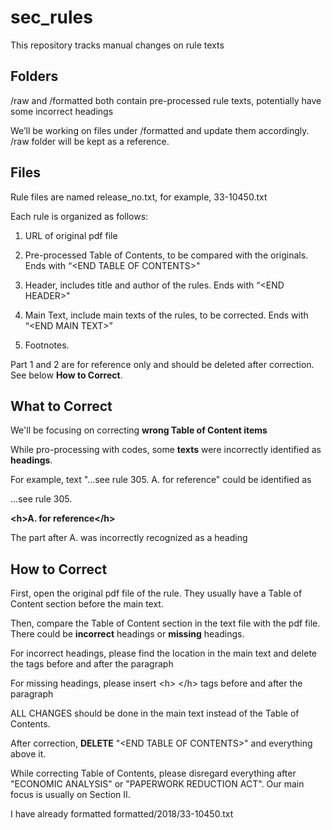 # sec_rules

This repository tracks manual changes on rule texts

## Folders

/raw and /formatted both contain pre-processed rule texts, potentially have some incorrect headings

We’ll be working on files under /formatted and update them accordingly. /raw folder will be kept as a reference.

## Files

Rule files are named release_no.txt, for example, 33-10450.txt

Each rule is organized as follows:

1. URL of original pdf file

2. Pre-processed Table of Contents, to be compared with the originals. Ends with “<END TABLE OF CONTENTS\>"

3. Header, includes title and author of the rules. Ends with “<END HEADER\>"

4. Main Text, include main texts of the rules, to be corrected. Ends with “<END MAIN TEXT\>”

5. Footnotes. 

Part 1 and 2 are for reference only and should be deleted after correction. See below **How to Correct**. 

## What to Correct

We'll be focusing on correcting **wrong Table of Content items**

While pro-processing with codes, some **texts** were incorrectly identified as **headings**. 

For example, text "...see rule 305. A. for reference" could be identified as 

...see rule 305. 

**<h\>A. for reference</h\>**

The part after A. was incorrectly recognized as a heading

## How to Correct

First, open the original pdf file of the rule. They usually have a Table of Content section before the main text.

Then, compare the Table of Content section in the text file with the pdf file. There could be **incorrect** headings or **missing** headings.

For incorrect headings, please find the location in the main text and delete the <h> </h> tags before and after the paragraph

For missing headings, please insert <h\> </h\> tags before and after the paragraph

ALL CHANGES should be done in the main text instead of the Table of Contents.

After correction, **DELETE** "<END TABLE OF CONTENTS\>" and everything above it.
  
While correcting Table of Contents, please disregard everything after "ECONOMIC ANALYSIS" or "PAPERWORK REDUCTION ACT". Our main focus is usually on Section II. 
  
I have already formatted formatted/2018/33-10450.txt
